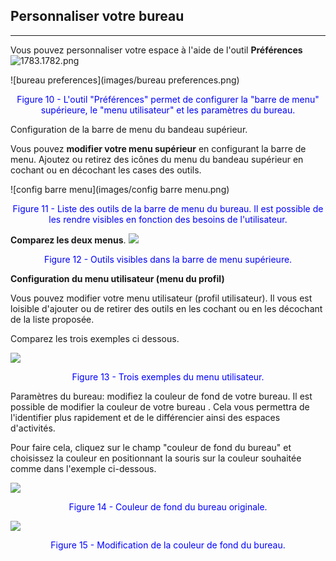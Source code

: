 ## Personnaliser votre bureau

---

Vous pouvez personnaliser votre espace à l'aide de l'outil **Préférences** ![1783.1782.png](http://www.claroline.net/uploads/custom/images/1782.png)

![bureau preferences](images/bureau preferences.png)

<p style="text-align: center; color: blue">Figure 10 - L'outil "Préférences" permet de configurer la "barre de menu" supérieure, le "menu utilisateur" et les paramètres du bureau.</p>

Configuration de la barre de menu du bandeau supérieur.

Vous pouvez **modifier votre menu supérieur** en configurant la barre de menu. Ajoutez ou retirez des icônes du menu du bandeau supérieur en cochant ou en décochant les cases des outils.

![config barre menu](images/config barre menu.png)

<p style="text-align: center; color: blue">Figure 11 - Liste des outils de la barre de menu du bureau. Il est possible de les rendre visibles en fonction des besoins de l'utilisateur.</p>

**Comparez les deux menus**.
![](images/fig12.png)

<p style="text-align: center; color: blue">Figure 12 - Outils visibles dans la barre de menu supérieure.</p>

**Configuration du menu utilisateur (menu du profil)**

Vous pouvez modifier votre menu utilisateur (profil utilisateur). Il vous est loisible d'ajouter ou de retirer des outils en les cochant ou en les décochant de la liste proposée.

Comparez les trois exemples ci dessous.

![](images/fig13.png)

<p style="text-align: center; color: blue">Figure 13 - Trois exemples du menu utilisateur.</p>

Paramètres du bureau: modifiez la couleur de fond de votre bureau.
Il est possible de modifier la couleur de votre bureau . Cela vous permettra de l'identifier plus rapidement et de le différencier ainsi des espaces d'activités.

Pour faire cela, cliquez sur le champ "couleur de fond du bureau" et choisissez la couleur en positionnant la souris sur la couleur souhaitée comme dans l'exemple ci-dessous.

![](images/fig14.png)

<p style="text-align: center; color: blue">Figure 14 - Couleur de fond du bureau originale.</p>

![](images/fig15.png)

<p style="text-align: center; color: blue">Figure 15 - Modification de la couleur de fond du bureau.</p>
